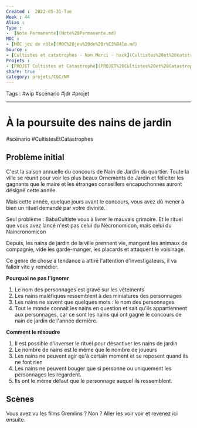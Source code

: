 ```yaml
---
Created :  2022-05-31-Tue
Week : 44
Alias :
Type : 
-  [Note Permanente](Note%20Permanente.md)
MOC :
- [MOC jeu de rôle](MOC%20jeu%20de%20r%C3%B4le.md)
Source : 
- [Cultistes et catstrophes - Non Merci - hack](Cultistes%20et%20catstrophes%20-%20Non%20Merci%20-%20hack.md)
Projets :
- [PROJET Cultistes et Catastrophe](PROJET%20Cultistes%20et%20Catastrophe.md)
share: true 
category: projets/C&C/NM
---
```

Tags : #wip #scénario #jdr #projet 

***

# À la poursuite des nains de jardin

#scénario #CultistesEtCatastrophes 

## Problème initial

C'est la saison annuelle du concours de Nain de Jardin du quartier. 
Toute la ville se réunit pour voir les plus beaux Ornements de Jardin et féliciter les gagnants que le maire et les étranges conseillers encapuchonnés auront désigné cette année.

Mais cette année, quelque jours avant le concours, vous avez dû mener à bien un rituel demandé par votre divinité. 

Seul problème : BabaCultiste vous à livrer le mauvais grimoire. Et le rituel que vous avez lancé n'est pas celui du Nécronomicon, mais celui du Naincronomicon

Depuis, les nains de jardin de la ville prennent vie, mangent les animaux de compagnie, vide les garde-manger, les placards et attaquent le voisinage.

Ce genre de chose a tendance a attiré l'attention d'investigateurs, il va falloir vite y remédier.

**Pourquoi ne pas l'ignorer**

1. Le nom des personnages est gravé sur les vêtements
2. Les nains maléfiques ressemblent à des miniatures des personnages
3. Les nains ne savent que quelques mots : le nom des personnages
4. Tout le monde connaît les nains en question et sait qu'ils appartiennent aux personnages, car ce sont les nains qui ont gagné le concours de nain de jardin de l'année dernière.

**Comment le résoudre**

1. Il est possible d'inverser le rituel pour désactiver les nains de jardin
2. Le nombre de nains est le même que le nombre de joueurs
3. Les nains ne peuvent agir qu'à certain moment et se reposent quand ils ne font rien
4. Les nains ne peuvent bouger que si personne ou uniquement les personnages les regardent.
5. Ils ont le même défaut que le personnage auquel ils ressemblent.

## Scènes

Vous avez vu les films Gremlins ? Non ? Aller les voir voir et revenez ici ensuite.
